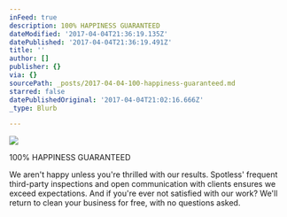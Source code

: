 ```yaml
---
inFeed: true
description: 100% HAPPINESS GUARANTEED
dateModified: '2017-04-04T21:36:19.135Z'
datePublished: '2017-04-04T21:36:19.491Z'
title: ''
author: []
publisher: {}
via: {}
sourcePath: _posts/2017-04-04-100-happiness-guaranteed.md
starred: false
datePublishedOriginal: '2017-04-04T21:02:16.666Z'
_type: Blurb

---
```

![](https://the-grid-user-content.s3-us-west-2.amazonaws.com/91dc0ebb-2247-45c4-9a29-804090432be8.png)

100% HAPPINESS GUARANTEED

We aren't happy unless you're thrilled with our results. Spotless' frequent third-party inspections and open communication with clients ensures we exceed expectations. And if you're ever not satisfied with our work? We'll return to clean your business for free, with no questions asked.